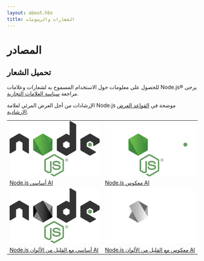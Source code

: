 ```yaml
---
layout: about.hbs
title: الشعارات والرسومات
---
```


# المصادر

## تحميل الشعار

للحصول على معلومات حول الاستخدام المسموح به لشعارات وعلامات Node.js® يرجى مراجعة [سياسة العلامات التجارية](https://trademark-policy.openjsf.org/).

الإرشادات من أجل العرض المرئي لعلامة Node.js موضحة في [القواعد العرض الإرشادية](/static/documents/foundation-visual-guidelines.pdf).

<table class="logos">
  <tr>
    <td class="bg-white"><a href="/static/images/logos/nodejs-new-pantone-black.ai"><img src="/static/images/logos/nodejs-new-pantone-black.svg" alt="Node.js on light background"></a></td>
    <td class="bg-node-gray"><a href="/static/images/logos/nodejs-new-pantone-white.ai"><img src="/static/images/logos/nodejs-new-pantone-white.svg" alt="Node.js on dark background"></a></td>
  </tr>
  <tr>
    <td><a href="/static/images/logos/nodejs-new-pantone-black.ai">Node.js أساسي AI</a></td>
    <td><a href="/static/images/logos/nodejs-new-pantone-white.ai">Node.js معكوس AI</a></td>
  </tr>
  <tr>
    <td class="bg-white"><a href="/static/images/logos/nodejs-new-black.ai"><img src="/static/images/logos/nodejs-new-black.svg" alt="Node.js on light background"></a></td>
    <td class="bg-node-gray"><a href="/static/images/logos/nodejs-new-white.ai"><img src="/static/images/logos/nodejs-new-white.svg" alt="Node.js on dark background"></a></td>
  </tr>
  <tr>
    <td><a href="/static/images/logos/nodejs-new-black.ai">Node.js أساسي مع القليل من الألوان AI</a></td>
    <td><a href="/static/images/logos/nodejs-new-white.ai">Node.js معكوس مع القليل من الألوان AI</a></td>
  </tr>
</table>

